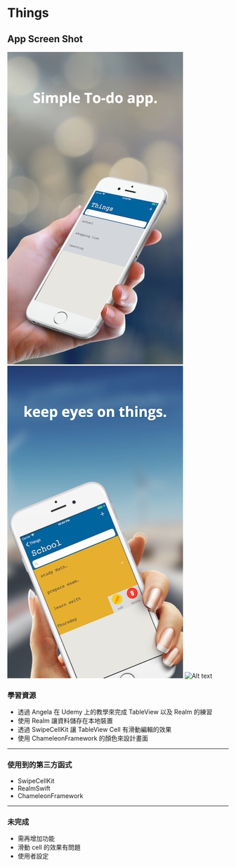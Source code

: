 #  Things

## App Screen Shot

![Alt text](pic1.jpg)
![Alt text](pic2.jpg)
![Alt text](things.gif)


### 學習資源
- 透過 Angela 在 Udemy 上的教學來完成 TableView 以及 Realm 的練習
- 使用 Realm 讓資料儲存在本地裝置
- 透過 SwipeCellKit 讓 TableView Cell 有滑動編輯的效果
- 使用 ChameleonFramework 的顏色來設計畫面

---

### 使用到的第三方函式

- SwipeCellKit
- RealmSwift
- ChameleonFramework

---
### 未完成

- 需再增加功能
- 滑動 cell 的效果有問題
- 使用者設定

